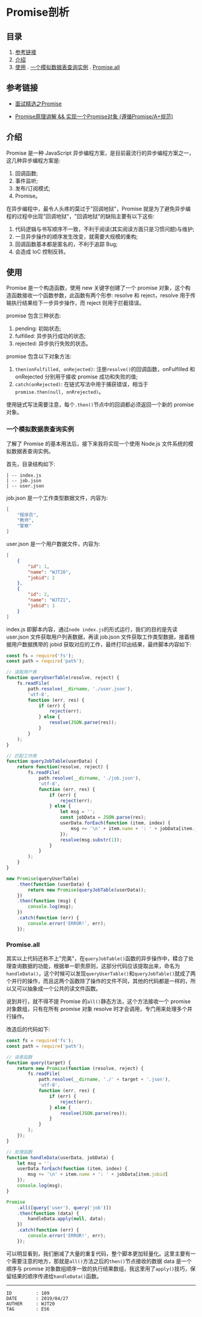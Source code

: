 
# Promise剖析 #

## 目录 ##

1. [参考链接](#href1)
2. [介绍](#href2)
3. [使用](#href3)
    . [一个模拟数据表查询实例](#href3-1)
    . [Promise.all](#href3-2)

## <a name="href1">参考链接</a> ##

- [面试精选之Promise](https://juejin.im/post/5b31a4b7f265da595725f322)

- [Promise原理讲解 && 实现一个Promise对象 (遵循Promise/A+规范)](https://juejin.im/post/5aa7868b6fb9a028dd4de672)

## <a name="href2">介绍</a> ##

Promise 是一种 JavaScript 异步编程方案，是目前最流行的异步编程方案之一，这几种异步编程方案是:

1. 回调函数;
2. 事件监听;
3. 发布/订阅模式;
4. Promise。

在异步编程中，最令人头疼的莫过于"回调地狱"，Promise 就是为了避免异步编程的过程中出现"回调地狱"，"回调地狱"的缺陷主要有以下这些:

1. 代码逻辑与书写顺序不一致，不利于阅读(其实阅读方面只是习惯问题)与维护;
2. 一旦异步操作的顺序发生改变，就需要大规模的重构;
3. 回调函数基本都是匿名的，不利于追踪 Bug;
4. 会造成 IoC 控制反转。

## <a name="href3">使用</a> ##

Promise 是一个构造函数，使用 new 关键字创建了一个 promise 对象，这个构造函数接收一个函数参数，此函数有两个形参: resolve 和 reject，resolve 用于传输执行结果给下一步异步操作，而 reject 则用于拦截错误。

promise 包含三种状态:

1. pending: 初始状态;
2. fulfilled: 异步执行成功的状态;
3. rejected: 异步执行失败的状态。

promise 包含以下对象方法:

1. `then(onFulfilled, onRejected)`: 注册`resolve()`的回调函数，onFulfilled 和 onRejected 分别用于接收 promise 成功和失败的值;
2. `catch(onRejected)`: 在链式写法中用于捕获错误，相当于`promise.then(null, onRrejected)`。

使用链式写法需要注意，每个`.then()`节点中的回调都必须返回一个新的 promise 对象。

### <a name="href3-1">一个模拟数据表查询实例</a> ###

了解了 Promise 的基本用法后，接下来我将实现一个使用 Node.js 文件系统的模拟数据表查询实例。

首先，目录结构如下:

```
| -- index.js
| -- job.json
| -- user.json
```

job.json 是一个工作类型数据文件，内容为:

```json
[
    "程序员",
    "教师",
    "警察"
]
```

user.json 是一个用户数据文件，内容为:

```json
[
    {
        "id": 1,
        "name": "WJT20",
        "jobid": 2
    },
    {
        "id": 2,
        "name": "WJT21",
        "jobid": 1
    }
]
```

index.js 即脚本内容，通过`node index.js`的形式运行，我们的目的是先读 user.json 文件获取用户列表数据，再读 job.json 文件获取工作类型数据，接着根据用户数据携带的 jobid 获取对应的工作，最终打印出结果，最终脚本内容如下:

```js
const fs = require('fs');
const path = require('path');

// 读取用户表
function queryUserTable(resolve, reject) {
    fs.readFile(
        path.resolve(__dirname, './user.json'),
        'utf-8',
        function (err, res) {
            if (err) {
                reject(err);
            } else {
                resolve(JSON.parse(res));
            }
        }
    );
}

// 匹配工作表
function queryJobTable(userData) {
    return function(resolve, reject) {
        fs.readFile(
            path.resolve(__dirname, './job.json'),
            'utf-8',
            function (err, res) {
                if (err) {
                    reject(err);
                } else {
                    let msg = '';
                    const jobData = JSON.parse(res);
                    userData.forEach(function (item, index) {
                        msg += '\n' + item.name + ': ' + jobData[item.jobid]
                    });
                    resolve(msg.substr(1));
                }
            }
        );
    }
}

new Promise(queryUserTable)
    .then(function (userData) {
        return new Promise(queryJobTable(userData));
    })
    .then(function (msg) {
        console.log(msg);
    })
    .catch(function (err) {
        console.error('ERROR!', err);
    });
```

### <a name="href3-2">Promise.all</a> ###

其实以上代码还称不上"完美"，在`queryJobTable()`函数的异步操作中，糅合了处理查询数据的功能，根据单一职责原则，这部分代码应该提取出来，命名为`handleData()`，这个时候可以发现`queryUserTable()`和`queryJobTable()`就成了两个并行的操作，而且这两个函数除了操作的文件不同，其他的代码都是一样的，所以又可以抽象成一个公共的读文件函数。

说到并行，就不得不提 Promise 的`all()`静态方法，这个方法接收一个 promise 对象数组，只有在所有 promise 对象 resolve 时才会调用，专门用来处理多个并行操作。

改造后的代码如下:

```js
const fs = require('fs');
const path = require('path');

// 读表函数
function query(target) {
    return new Promise(function (resolve, reject) {
        fs.readFile(
            path.resolve(__dirname, './' + target + '.json'),
            'utf-8',
            function (err, res) {
                if (err) {
                    reject(err);
                } else {
                    resolve(JSON.parse(res));
                }
            }
        );
    });
}

// 处理函数
function handleData(userData, jobData) {
    let msg = '';
    userData.forEach(function (item, index) {
        msg += '\n' + item.name + ': ' + jobData[item.jobid]
    });
    console.log(msg);
}

Promise
    .all([query('user'), query('job')])
    .then(function (data) {
        handleData.apply(null, data);
    })
    .catch(function (err) {
        console.error('ERROR!', err);
    });
```

可以明显看到，我们删减了大量的重复代码，整个脚本更加轻量化。这里主要有一个需要注意的地方，那就是`all()`方法之后的`then()`节点接收的数据 data 是一个顺序与 promise 对象数组顺序一致的执行结果数组，我这里用了`apply()`技巧，保留结果的顺序传递给`handleData()`函数。

---

```
ID         : 109
DATE       : 2019/04/27
AUTHER     : WJT20
TAG        : ES6
```
